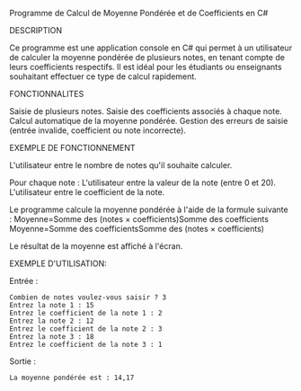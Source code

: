 Programme de Calcul de Moyenne Pondérée et de Coefficients en C#

DESCRIPTION

Ce programme est une application console en C# qui permet à un utilisateur de calculer la moyenne pondérée de plusieurs notes, en tenant compte de leurs coefficients respectifs. Il est idéal pour les étudiants ou enseignants souhaitant effectuer ce type de calcul rapidement.


FONCTIONNALITES

Saisie de plusieurs notes.
Saisie des coefficients associés à chaque note.
Calcul automatique de la moyenne pondérée.
Gestion des erreurs de saisie (entrée invalide, coefficient ou note incorrecte).

EXEMPLE DE FONCTIONNEMENT

L'utilisateur entre le nombre de notes qu'il souhaite calculer.

Pour chaque note :
L'utilisateur entre la valeur de la note (entre 0 et 20).
L'utilisateur entre le coefficient de la note.

Le programme calcule la moyenne pondérée à l'aide de la formule suivante :
Moyenne=Somme des (notes × coefficients)Somme des coefficients
Moyenne=Somme des coefficientsSomme des (notes × coefficients)​

Le résultat de la moyenne est affiché à l'écran.

EXEMPLE D'UTILISATION:

Entrée : 

    Combien de notes voulez-vous saisir ? 3  
    Entrez la note 1 : 15  
    Entrez le coefficient de la note 1 : 2  
    Entrez la note 2 : 12  
    Entrez le coefficient de la note 2 : 3  
    Entrez la note 3 : 18  
    Entrez le coefficient de la note 3 : 1  


Sortie : 

    La moyenne pondérée est : 14,17


